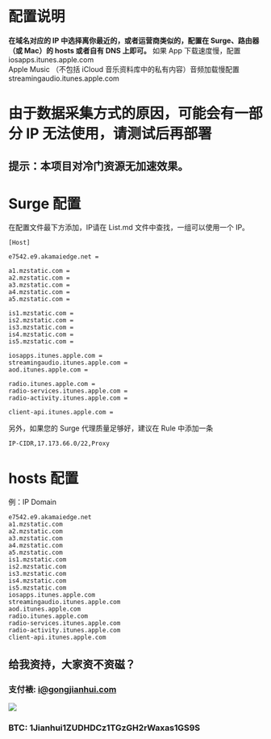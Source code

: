 # 配置说明
**在域名对应的 IP 中选择离你最近的，或者运营商类似的，配置在 Surge、路由器（或 Mac）的 hosts 或者自有 DNS 上即可。**
如果 App 下载速度慢，配置 iosapps.itunes.apple.com<br>
Apple Music （不包括 iCloud 音乐资料库中的私有内容）音频加载慢配置 streamingaudio.itunes.apple.com

# 由于数据采集方式的原因，可能会有一部分 IP 无法使用，请测试后再部署

## 提示：本项目对冷门资源无加速效果。

# Surge 配置
在配置文件最下方添加，IP请在 List.md 文件中查找，一组可以使用一个 IP。

```
[Host]

e7542.e9.akamaiedge.net = 

a1.mzstatic.com = 
a2.mzstatic.com = 
a3.mzstatic.com = 
a4.mzstatic.com = 
a5.mzstatic.com = 

is1.mzstatic.com = 
is2.mzstatic.com = 
is3.mzstatic.com = 
is4.mzstatic.com = 
is5.mzstatic.com = 

iosapps.itunes.apple.com = 
streamingaudio.itunes.apple.com = 
aod.itunes.apple.com = 

radio.itunes.apple.com = 
radio-services.itunes.apple.com = 
radio-activity.itunes.apple.com = 

client-api.itunes.apple.com = 
```
另外，如果您的 Surge 代理质量足够好，建议在 Rule 中添加一条
```
IP-CIDR,17.173.66.0/22,Proxy
```

# hosts 配置
例：IP Domain
```
e7542.e9.akamaiedge.net
a1.mzstatic.com 
a2.mzstatic.com
a3.mzstatic.com
a4.mzstatic.com
a5.mzstatic.com
is1.mzstatic.com
is2.mzstatic.com
is3.mzstatic.com
is4.mzstatic.com
is5.mzstatic.com
iosapps.itunes.apple.com
streamingaudio.itunes.apple.com
aod.itunes.apple.com
radio.itunes.apple.com
radio-services.itunes.apple.com
radio-activity.itunes.apple.com
client-api.itunes.apple.com
```

## 给我资持，大家资不资磁？
### 支付裱: i@gongjianhui.com
![](https://ooo.0o0.ooo/2016/01/28/56aaef6758139.jpg)
### BTC: 1Jianhui1ZUDHDCz1TGzGH2rWaxas1GS9S




